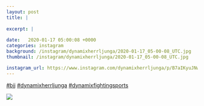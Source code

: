 ```yaml
---
layout: post
title: |
  
excerpt: |
    
date:   2020-01-17 05:00:08 +0000
categories: instagram
background: /instagram/dynamixherrljunga/2020-01-17_05-00-08_UTC.jpg
thumbnail: /instagram/dynamixherrljunga/2020-01-17_05-00-08_UTC.jpg

instagram_url: https://www.instagram.com/dynamixherrljunga/p/B7aIKyuJNwz
---
```

[#bjj](https://www.instagram.com/explore/tags/bjj/) [#dynamixherrljunga](https://www.instagram.com/explore/tags/dynamixherrljunga/) [#dynamixfightingsports](https://www.instagram.com/explore/tags/dynamixfightingsports/)



<img src='{{ site.baseurl }}/instagram/dynamixherrljunga/2020-01-17_05-00-08_UTC.jpg' class='img-fluid' />
